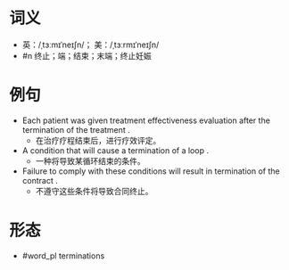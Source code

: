 # 词义
- 英：/ˌtɜːmɪˈneɪʃn/； 美：/ˌtɜːrmɪˈneɪʃn/
- #n 终止；端；结束；末端；终止妊娠
# 例句
- Each patient was given treatment effectiveness evaluation after the termination of the treatment .
	- 在治疗疗程结束后，进行疗效评定。
- A condition that will cause a termination of a loop .
	- 一种将导致某循环结束的条件。
- Failure to comply with these conditions will result in termination of the contract .
	- 不遵守这些条件将导致合同终止。
# 形态
- #word_pl terminations
